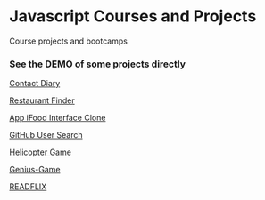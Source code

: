 # Javascript Courses and Projects

Course projects and bootcamps

### See the DEMO of some projects directly

<a href="https://contact-diary-paulo-cezario.netlify.app/api/">Contact Diary</a>

<a href="https://restaurant-finder-paulo-cezario.netlify.app/">Restaurant Finder</a>

<a href="https://app-ifood-interface-paulo-cezario.netlify.app">App iFood Interface Clone</a>

<a href="https://phscezario.github.io/Javascript-Course-Projects/GitHub-User-Search/build/">GitHub User Search</a>

<a href="https://phscezario.github.io/Javascript-Course-Projects/Helicopter-Game/">Helicopter Game</a>

<a href="https://phscezario.github.io/Javascript-Course-Projects/Genius-Game/">Genius-Game</a>

<a href="https://phscezario.github.io/Javascript-Course-Projects/Layout-READFLIX/">READFLIX</a>
